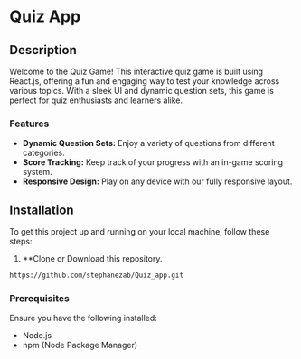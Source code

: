 # Quiz App

## Description

Welcome to the Quiz Game! This interactive quiz game is built using React.js, offering a fun and engaging way to test your knowledge across various topics. With a sleek UI and dynamic question sets, this game is perfect for quiz enthusiasts and learners alike.

### Features

- **Dynamic Question Sets:** Enjoy a variety of questions from different categories.
- **Score Tracking:** Keep track of your progress with an in-game scoring system.
- **Responsive Design:** Play on any device with our fully responsive layout.

## Installation

To get this project up and running on your local machine, follow these steps:

1. **Clone or Download this repository. 
```bash
https://github.com/stephanezab/Quiz_app.git
```

### Prerequisites

Ensure you have the following installed:
- Node.js
- npm (Node Package Manager)
